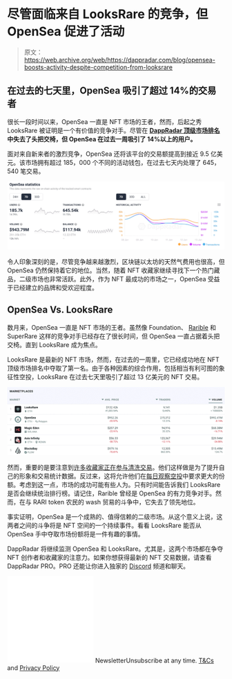 # 尽管面临来自 LooksRare 的竞争，但 OpenSea 促进了活动

> 原文：<https://web.archive.org/web/https://dappradar.com/blog/opensea-boosts-activity-despite-competition-from-looksrare>

## 在过去的七天里，OpenSea 吸引了超过 14%的交易者

很长一段时间以来，OpenSea 一直是 NFT 市场的王者，然而，后起之秀 LooksRare 被证明是一个有价值的竞争对手。尽管在 [**DappRadar 顶级市场排名**](https://web.archive.org/web/20221206103540/https://dappradar.com/nft/marketplaces) **中失去了头把交椅，但 OpenSea 在过去一周吸引了 14%以上的用户。**

面对来自新来者的激烈竞争，OpenSea 还将该平台的交易额提高到接近 9.5 亿美元。该市场拥有超过 185，000 个不同的活动钱包，在过去七天内处理了 645，540 笔交易。

![](img/ceca0fadec322f6a2590e4cc91dc11ca.png)

令人印象深刻的是，尽管竞争越来越激烈，区块链以太坊的天然气费用也很高，但 OpenSea 仍然保持着它的地位。当然，随着 NFT 收藏家继续寻找下一个热门藏品，二级市场也非常活跃。此外，作为 NFT 最成功的市场之一，OpenSea 受益于已经建立的品牌和受欢迎程度。

## OpenSea Vs. LooksRare

数月来，OpenSea 一直是 NFT 市场的王者。虽然像 Foundation、 [Rarible](https://web.archive.org/web/20221206103540/https://dappradar.com/ethereum/marketplaces/rarible) 和 SuperRare 这样的竞争对手已经存在了很长时间，但 OpenSea 一直占据着头把交椅。直到 LooksRare 成为焦点。

LooksRare 是最新的 NFT 市场，然而，在过去的一周里，它已经成功地在 NFT 顶级市场排名中夺取了第一名。由于各种因素的综合作用，包括相当有利可图的象征性空投，LooksRare 在过去七天里吸引了超过 13 亿美元的 NFT 交易。

![](img/0f5bbcfc653ab655b7a58850df38a6f3.png)

然而，重要的是要注意到[许多收藏家正在参与清洗交易](https://web.archive.org/web/20221206103540/https://dappradar.com/blog/looksrare-nft-marketplace-hit-by-wash-trading-amidst-airdrop)。他们这样做是为了提升自己的形象和交易统计数据。反过来，这将允许他们在[每日观察空投](https://web.archive.org/web/20221206103540/https://dappradar.com/blog/looksrare-nft-marketplace-token-airdrop-is-live)中要求更大的份额。考虑到这一点，市场的成功可能有些人为。只有时间能告诉我们 LooksRare 是否会继续统治排行榜。请记住，Rarible 曾经是 OpenSea 的有力竞争对手。然而，在与 RARI token 农民的 wash 贸易的斗争中，它失去了领先地位。

事实证明，OpenSea 是一个成熟的、值得信赖的二级市场。从这个意义上说，这两者之间的斗争将是 NFT 空间的一个持续事件。看看 LooksRare 能否从 OpenSea 手中夺取市场份额将是一件有趣的事情。

DappRadar 将继续监测 OpenSea 和 LooksRare。尤其是，这两个市场都在争夺 NFT 创作者和收藏家的注意力。如果你想获得最新的 NFT 交易数据，请查看 DappRadar PRO。PRO 还能让你进入独家的 [Discord](https://web.archive.org/web/20221206103540/https://discord.gg/4ybbssrHkm) 频道和聊天。

![](img/6d5a4a2d609c56e1a5771717e54ba759.png) NewsletterUnsubscribe at any time. [T&Cs](https://web.archive.org/web/20221206103540/https://dappradar.com/terms) and [Privacy Policy](https://web.archive.org/web/20221206103540/https://dappradar.com/privacy-policy)